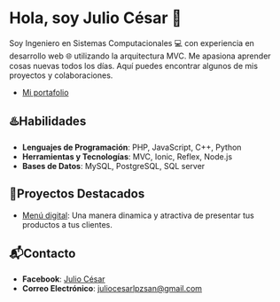 # Hola, soy Julio César 👋

Soy Ingeniero en Sistemas Computacionales 💻 con experiencia en desarrollo web 🌐 utilizando la arquitectura MVC. Me apasiona aprender cosas nuevas todos los días. Aquí puedes encontrar algunos de mis proyectos y colaboraciones.

- [Mi portafolio](https://juliocesar-web.vercel.app/)

## ♨️Habilidades

- **Lenguajes de Programación**: PHP, JavaScript, C++, Python
- **Herramientas y Tecnologías**: MVC, Ionic, Reflex, Node.js
- **Bases de Datos**: MySQL, PostgreSQL, SQL server

## 🌟Proyectos Destacados

- [Menú digital](https://green-bull.vercel.app/): Una manera dinamica y atractiva de presentar tus productos a tus clientes. 

## 📬Contacto

- **Facebook**: [Julio César](https://www.facebook.com/profile.php?id=100068432691199)
- **Correo Electrónico**: [juliocesarlpzsan@gmail.com](mailto:juliocesarlpzsan@gmail.com)
